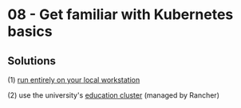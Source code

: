 08 - Get familiar with Kubernetes basics
========================================


## Solutions

(1) [run entirely on your local workstation](./minikube)

(2) use the university's [education cluster](./edu-cluster) (managed by Rancher)
